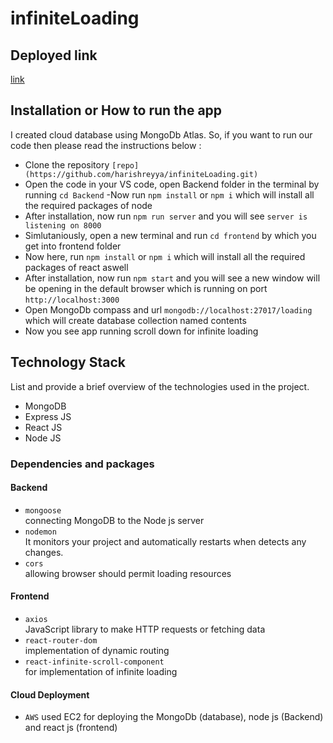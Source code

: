 # infiniteLoading

## Deployed link
[link](http://3.110.28.121:3000/)

## Installation or How to run the app
I created cloud database using MongoDb Atlas. So, if you want to run our code then please read the instructions below :
- Clone the repository `[repo](https://github.com/harishreyya/infiniteLoading.git)`
- Open the code in your VS code, open Backend folder in the terminal by running `cd Backend`
-Now run `npm install` or `npm i` which will install all the required packages of node
- After installation, now run `npm run server` and  you will see `server is listening on 8000` 
- Simlutaniously, open a new terminal and run `cd frontend` by which you get into frontend folder
- Now here, run `npm install` or `npm i` which will install all the required packages of react aswell
- After installation, now run `npm start` and  you will see a new window will be opening in the default browser which is running on port `http://localhost:3000`
- Open MongoDb compass and url `mongodb://localhost:27017/loading` which will create database collection named contents
- Now you see app running scroll down for infinite loading

## Technology Stack
List and provide a brief overview of the technologies used in the project.

- MongoDB
- Express JS
- React JS
- Node JS
 
 ### Dependencies and packages

#### Backend
- `mongoose`<br/>
  connecting MongoDB to the Node js server
- `nodemon`<br/>
  It monitors your project and automatically restarts when detects any changes.
- `cors`<br/>
  allowing browser should permit loading resources

#### Frontend
- `axios`<br/>
  JavaScript library to make HTTP requests or fetching data
- `react-router-dom`<br/>
  implementation of dynamic routing 
- `react-infinite-scroll-component`<br/>
  for implementation of infinite loading
#### Cloud Deployment

- `AWS`
used EC2 for deploying the MongoDb (database), node js (Backend) and react js (frontend)
